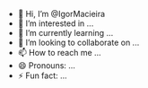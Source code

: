 - 👋 Hi, I’m @IgorMacieira
- 👀 I’m interested in ...
- 🌱 I’m currently learning ...
- 💞️ I’m looking to collaborate on ...
- 📫 How to reach me ...
- 😄 Pronouns: ...
- ⚡ Fun fact: ...

<!---
IgorMacieira/IgorMacieira is a ✨ special ✨ repository because its `README.md` (this file) appears on your GitHub profile.
You can click the Preview link to take a look at your changes.
--->
